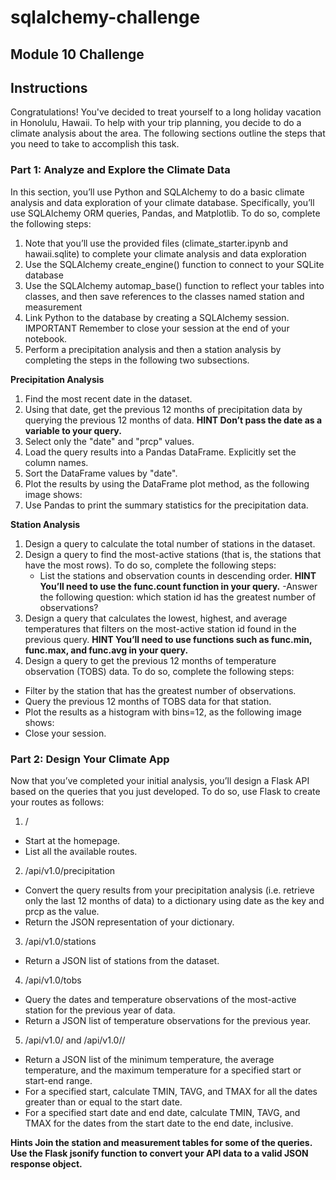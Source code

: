 # sqlalchemy-challenge

## Module 10 Challenge 

## Instructions
Congratulations! You've decided to treat yourself to a long holiday vacation in Honolulu, Hawaii. To help with your trip planning, you decide to do a climate analysis about the area. The following sections outline the steps that you need to take to accomplish this task.

### Part 1: Analyze and Explore the Climate Data
In this section, you’ll use Python and SQLAlchemy to do a basic climate analysis and data exploration of your climate database. Specifically, you’ll use SQLAlchemy ORM queries, Pandas, and Matplotlib. To do so, complete the following steps:
  1. Note that you’ll use the provided files (climate_starter.ipynb and hawaii.sqlite) to complete your climate analysis and data exploration
  2. Use the SQLAlchemy create_engine() function to connect to your SQLite database
  3. Use the SQLAlchemy automap_base() function to reflect your tables into classes, and then save references to the classes named station and measurement
  4. Link Python to the database by creating a SQLAlchemy session.
  IMPORTANT
  Remember to close your session at the end of your notebook.
  5. Perform a precipitation analysis and then a station analysis by completing the steps in the following two subsections.

**Precipitation Analysis**
1. Find the most recent date in the dataset.
2. Using that date, get the previous 12 months of precipitation data by querying the previous 12 months of data.
**HINT
Don’t pass the date as a variable to your query.**
3. Select only the "date" and "prcp" values.
4. Load the query results into a Pandas DataFrame. Explicitly set the column names.
5. Sort the DataFrame values by "date".
6. Plot the results by using the DataFrame plot method, as the following image shows:
7. Use Pandas to print the summary statistics for the precipitation data.

**Station Analysis**
1. Design a query to calculate the total number of stations in the dataset.
2. Design a query to find the most-active stations (that is, the stations that have the most rows). To do so, complete the following steps:
    - List the stations and observation counts in descending order.
      **HINT
      You’ll need to use the func.count function in your query.**
    -Answer the following question: which station id has the greatest number of observations?
3. Design a query that calculates the lowest, highest, and average temperatures that filters on the most-active station id found in the previous query.
      **HINT
      You’ll need to use functions such as func.min, func.max, and func.avg in your query.**
4. Design a query to get the previous 12 months of temperature observation (TOBS) data. To do so, complete the following steps:
  - Filter by the station that has the greatest number of observations.
  - Query the previous 12 months of TOBS data for that station.
  - Plot the results as a histogram with bins=12, as the following image shows:
  - Close your session.

### Part 2: Design Your Climate App ###
Now that you’ve completed your initial analysis, you’ll design a Flask API based on the queries that you just developed. To do so, use Flask to create your routes as follows:
1. /
  - Start at the homepage.
  - List all the available routes.

2. /api/v1.0/precipitation
  - Convert the query results from your precipitation analysis (i.e. retrieve only the last 12 months of data) to a dictionary using date as the key and prcp as the value.
  - Return the JSON representation of your dictionary.

3. /api/v1.0/stations
  - Return a JSON list of stations from the dataset.

4. /api/v1.0/tobs
  - Query the dates and temperature observations of the most-active station for the previous year of data.
  - Return a JSON list of temperature observations for the previous year.

5. /api/v1.0/<start> and /api/v1.0/<start>/<end>
  - Return a JSON list of the minimum temperature, the average temperature, and the maximum temperature for a specified start or start-end range.
  - For a specified start, calculate TMIN, TAVG, and TMAX for all the dates greater than or equal to the start date.
  - For a specified start date and end date, calculate TMIN, TAVG, and TMAX for the dates from the start date to the end date, inclusive.

**Hints
Join the station and measurement tables for some of the queries.
Use the Flask jsonify function to convert your API data to a valid JSON response object.**
